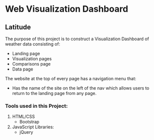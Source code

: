 # Web Visualization Dashboard

## Latitude

The purpose of this project is to construct a Visualization Dashboard of weather data consisting of:
  *  Landing page
  *  Visualization pages
  *  Comparisons page
  *  Data page
  
The website at the top of every page has a navigation menu that:
  *  Has the name of the site on the left of the nav which allows users to return to the landing page from any page.


### Tools used in this Project:
  1. HTML/CSS
        * Bootstrap
  2. JavaScript
       Libraries:
        * jQuery
